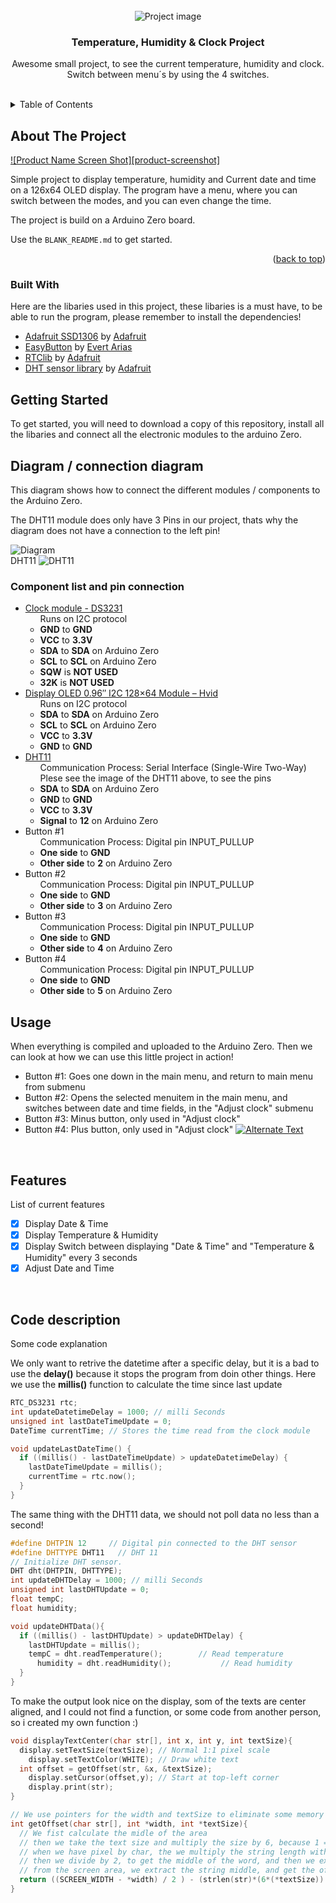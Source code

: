 <!-- PROJECT LOGO -->
<br />
<div align="center">
    <img src="images/project_photo.jpeg" alt="Project image">

  <h3 align="center">Temperature, Humidity & Clock Project</h3>

  <p align="center">
    Awesome small project, to see the current temperature, humidity and clock.
    Switch between menu´s by using the 4 switches.
    <br />
    <br />
  </p>
</div>

<!-- TABLE OF CONTENTS -->
<details>
  <summary>Table of Contents</summary>
  <ol>
    <li>
      <a href="#about-the-project">About The Project</a>
      <ul>
        <li><a href="#built-with">Built With</a></li>
      </ul>
    </li>
    <li><a href="#getting-started">Getting Started</a></li>
    <li><a href="#usage">Usage</a></li>
  </ol>
</details>

<!-- ABOUT THE PROJECT -->
## About The Project

[![Product Name Screen Shot][product-screenshot]](https://example.com)

Simple project to display temperature, humidity and Current date and time on a 126x64 OLED display.
The program have a menu, where you can switch between the modes, and you can even change the time.

The project is build on a Arduino Zero board.

Use the `BLANK_README.md` to get started.

<p align="right">(<a href="#readme-top">back to top</a>)</p>

### Built With

Here are the libaries used in this project, these libaries is a must have, to be able to run the program, please remember to install the dependencies!

* [Adafruit SSD1306](https://github.com/adafruit/Adafruit_SSD1306) by [Adafruit](https://www.arduinolibraries.info/authors/adafruit)
* [EasyButton](https://easybtn.earias.me/) by [Evert Arias](https://github.com/evert-arias)
* [RTClib](https://github.com/adafruit/RTClib) by [Adafruit](https://www.arduinolibraries.info/authors/adafruit)
* [DHT sensor library](https://github.com/adafruit/DHT-sensor-library) by [Adafruit](https://www.arduinolibraries.info/authors/adafruit)


<!-- GETTING STARTED -->
## Getting Started

To get started, you will need to download a copy of this repository, install all the libaries and connect all the electronic modules to the arduino Zero.

## Diagram / connection diagram
This diagram shows how to connect the different modules / components to the Arduino Zero.

The DHT11 module does only have 3 Pins in our project, thats why the diagram does not have a connection to the left pin!

<img src="images/diagram.png" alt="Diagram">

<br/>
DHT11

<img src="images/dht11_pinout.png" alt="DHT11">
<br/>

### Component list and pin connection

<ul>
  <li>
    <a href="https://ardustore.dk/produkt/ds3231-i2c-real-time-clock-module">Clock module - DS3231</a>
    <ul>
    Runs on I2C protocol
      <li><strong>GND</strong> to <strong>GND</strong></li>
      <li><strong>VCC</strong> to <strong>3.3V</strong></li>
      <li><strong>SDA</strong> to <strong>SDA</strong> on Arduino Zero</li>
      <li><strong>SCL</strong> to <strong>SCL</strong> on Arduino Zero</li>
      <li><strong>SQW</strong> is <strong>NOT USED</strong></li>
      <li><strong>32K</strong> is <strong>NOT USED</strong></li>
    </ul>
  </li>
  <li>
    <a href="https://ardustore.dk/produkt/display-oled-0-96%e2%80%b3-i2c-128x64-module-hvid">Display OLED 0.96″ I2C 128×64 Module – Hvid</a>
    <ul>
    Runs on I2C protocol
    <li><strong>SDA</strong> to <strong>SDA</strong> on Arduino Zero</li>
      <li><strong>SCL</strong> to <strong>SCL</strong> on Arduino Zero</li>
      <li><strong>VCC</strong> to <strong>3.3V</strong></li>
      <li><strong>GND</strong> to <strong>GND</strong></li>
    </ul>
  </li>
  <li>
    <a href="https://ilearn.eucsyd.dk/pluginfile.php/679724/mod_resource/content/1/DHT11.pdf">DHT11</a>
    <ul>
    Communication Process: Serial Interface (Single-Wire Two-Way)
    <br/>
    Plese see the image of the DHT11 above, to see the pins
    <li><strong>SDA</strong> to <strong>SDA</strong> on Arduino Zero</li>
      <li><strong>GND</strong> to <strong>GND</strong></li>
      <li><strong>VCC</strong> to <strong>3.3V</strong></li>
      <li><strong>Signal</strong> to <strong>12</strong> on Arduino Zero</li>
    </ul>
  </li>
  <li>
    Button #1
    <ul>
    Communication Process: Digital pin INPUT_PULLUP
    <br/>
      <li><strong>One side</strong> to <strong>GND</strong></li>
      <li><strong>Other side</strong> to <strong>2</strong> on Arduino Zero</li>
    </ul>
  </li>
  <li>
    Button #2
    <ul>
    Communication Process: Digital pin INPUT_PULLUP
    <br/>
      <li><strong>One side</strong> to <strong>GND</strong></li>
      <li><strong>Other side</strong> to <strong>3</strong> on Arduino Zero</li>
    </ul>
  </li>
  <li>
    Button #3
    <ul>
    Communication Process: Digital pin INPUT_PULLUP
    <br/>
      <li><strong>One side</strong> to <strong>GND</strong></li>
      <li><strong>Other side</strong> to <strong>4</strong> on Arduino Zero</li>
    </ul>
  </li>
  <li>
    Button #4
    <ul>
    Communication Process: Digital pin INPUT_PULLUP
    <br/>
      <li><strong>One side</strong> to <strong>GND</strong></li>
      <li><strong>Other side</strong> to <strong>5</strong> on Arduino Zero</li>
    </ul>
  </li>
</ul>


<!-- USAGE EXAMPLES -->
## Usage

When everything is compiled and uploaded to the Arduino Zero. Then we can look at how we can use this little project in action!

* Button #1: Goes one down in the main menu, and return to main menu from submenu
* Button #2: Opens the selected menuitem in the main menu, and switches between date and time fields, in the "Adjust clock" submenu
* Button #3: Minus button, only used in "Adjust clock"
* Button #4: Plus button, only used in "Adjust clock"
<a href="https://drive.google.com/file/d/10SVQtopmocVgzpvfo7NzjtsbAOlmKM0t/view?usp=sharing" title="How to use"><img src="images/usage_video.jpg" alt="Alternate Text" /></a>

<br/>

## Features
List of current features

- [x] Display Date & Time
- [x] Display Temperature & Humidity
- [x] Display Switch between displaying "Date & Time" and "Temperature & Humidity" every 3 seconds
- [x] Adjust Date and Time

<br/>

## Code description
Some code explanation


We only want to retrive the datetime after a specific delay, but it is a bad to use the **delay()** because it stops the program from doin other things. Here we use the **millis()** function to calculate the time since last update 
```C++
RTC_DS3231 rtc;
int updateDatetimeDelay = 1000; // milli Seconds
unsigned int lastDateTimeUpdate = 0;
DateTime currentTime; // Stores the time read from the clock module

void updateLastDateTime() {
  if ((millis() - lastDateTimeUpdate) > updateDatetimeDelay) {
    lastDateTimeUpdate = millis();
    currentTime = rtc.now();
  }
}
```

The same thing with the DHT11 data, we should not poll data no less than a second!
```C++
#define DHTPIN 12     // Digital pin connected to the DHT sensor
#define DHTTYPE DHT11   // DHT 11
// Initialize DHT sensor.
DHT dht(DHTPIN, DHTTYPE);
int updateDHTDelay = 1000; // milli Seconds
unsigned int lastDHTUpdate = 0;
float tempC;
float humidity;

void updateDHTData(){
  if ((millis() - lastDHTUpdate) > updateDHTDelay) {
    lastDHTUpdate = millis();
    tempC = dht.readTemperature();        // Read temperature
	  humidity = dht.readHumidity();           // Read humidity
  }
}
```

To make the output look nice on the display, som of the texts are center aligned, and I could not find a function, or some code from another person, so i created my own function :)

```C++
void displayTextCenter(char str[], int x, int y, int textSize){
  display.setTextSize(textSize); // Normal 1:1 pixel scale
	display.setTextColor(WHITE); // Draw white text
  int offset = getOffset(str, &x, &textSize);
	display.setCursor(offset,y); // Start at top-left corner
	display.print(str);
}

// We use pointers for the width and textSize to eliminate some memory usage, but it is only a very little amount.
int getOffset(char str[], int *width, int *textSize){
  // We fist calculate the midle of the area
  // then we take the text size and multiply the size by 6, because 1 = 6 pixels
  // when we have pixel by char, the we multiply the string length with the pixels
  // then we divide by 2, to get the middle of the word, and then we extract that
  // from the screen area, we extract the string middle, and get the offset.
  return ((SCREEN_WIDTH - *width) / 2 ) - (strlen(str)*(6*(*textSize)) / 2);
}
```